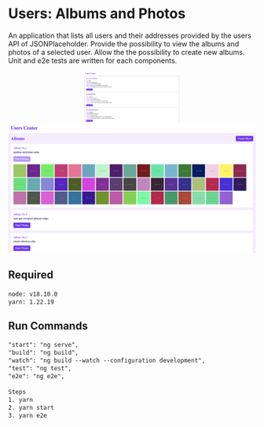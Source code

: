 # Users: Albums and Photos

An application that lists all users and their addresses provided by the users API of JSONPlaceholder. Provide the possibility to view the albums and photos of a selected user. Allow the the possibility to create new albums. Unit and e2e tests are written for each components.

<p align="center">
  <img src="preview-01.png" width="194" />
  <img src="preview-02.png" width="600" /> 
</p>

## Required
```
node: v18.10.0
yarn: 1.22.19
```

## Run Commands
```
"start": "ng serve",
"build": "ng build",
"watch": "ng build --watch --configuration development",
"test": "ng test",
"e2e": "ng e2e",

Steps
1. yarn
2. yarn start
3. yarn e2e
```
